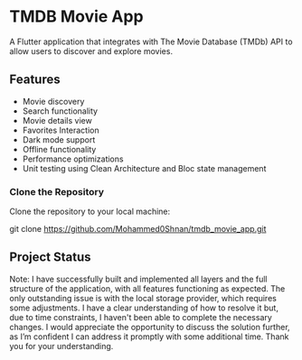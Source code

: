 
# TMDB Movie App

A Flutter application that integrates with The Movie Database (TMDb) API to allow users to discover and explore movies.

## Features
- Movie discovery
- Search functionality
- Movie details view
- Favorites Interaction
- Dark mode support
- Offline functionality
- Performance optimizations
- Unit testing using Clean Architecture and Bloc state management


### Clone the Repository
Clone the repository to your local machine:

git clone https://github.com/Mohammed0Shnan/tmdb_movie_app.git


## Project Status

Note: I have successfully built and implemented all layers and the full structure of the application, with all features functioning as expected. The only outstanding issue is with the local storage provider, which requires some adjustments. I have a clear understanding of how to resolve it but, due to time constraints, I haven't been able to complete the necessary changes. I would appreciate the opportunity to discuss the solution further, as I’m confident I can address it promptly with some additional time. Thank you for your understanding.